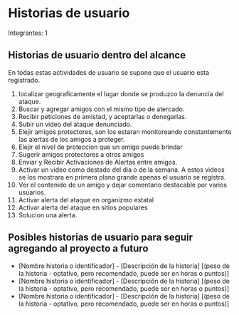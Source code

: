 Historias de usuario
=================
Integrantes: 1

## Historias de usuario dentro del alcance
En todas estas actividades de usuario se supone que el usuario esta registrado.

1) localizar geograficamente el lugar donde se produzco la denuncia del ataque. 
2) Buscar y agregar amigos con el mismo tipo de atercado.
3) Recibir peticiones de amistad, y aceptarlas o denegarlas.
4) Subir un video del ataque denunciado.
5) Elejir amigos protectores, son los estaran monitoreando constantemente las alertas de los amigos a proteger.
6) Elejir el nivel de proteccion que un amigo puede brindar
7) Sugerir amigos protectores a otros amigos
8) Enviar y Recibir Activaciones de Alertas entre amigos.
9) Activar un video como destado del dia o de la semana. A estos videos se los mostrara en primera plana grande apenas el usuario se registra.
10) Ver el contenido de un amigo y dejar comentario destacable por varios usuarios.
11) Activar alerta del ataque en organizmo estatal
12) Activar alerta del ataque en sitios populares
13) Solucion una alerta.

## Posibles historias de usuario para seguir agregando al proyecto a futuro

- [Nombre historia o identificador] - [Descripción de la historia] [(peso de la historia - optativo, pero recomendado, puede ser en horas o puntos)]
- [Nombre historia o identificador] - [Descripción de la historia] [(peso de la historia - optativo, pero recomendado, puede ser en horas o puntos)]
- [Nombre historia o identificador] - [Descripción de la historia] [(peso de la historia - optativo, pero recomendado, puede ser en horas o puntos)]


